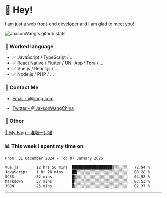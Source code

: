 # 👋 Hey!

I am just a web front-end developer and I am glad to meet you!

![JaxsonWang's github stats](https://github-readme-stats.vercel.app/api?username=JaxsonWang&&show_icons=true&&title_color=1abc9c&&icon_color=1abc9c)


### 📝 Worked language

- ✅ JavaScript / TypeScript / ...
- ✅ React Native / Flutter / UNI-App / Tora / ...
- ✅ Vue.js / React.js / ...
- ✅ Node.js / PHP / ...

### 📮 Contact Me

- [Email - i@iiong.com](mailto:i@iiong.com)

- [Twitter - @JaxsonWangChina](https://twitter.com/JaxsonWangChina)

### 🤪 Other

[📌 My Blog - 淮城一只猫](https://iiong.com)

### 📊 This week I spent my time on

<!--START_SECTION:waka-->

```txt
From: 31 December 2024 - To: 07 January 2025

Vue.js        12 hrs 56 mins  ██████████████████▒░░░░░░   72.94 %
JavaScript    1 hr 28 mins    ██░░░░░░░░░░░░░░░░░░░░░░░   08.28 %
SCSS          52 mins         █▒░░░░░░░░░░░░░░░░░░░░░░░   04.98 %
Markdown      37 mins         █░░░░░░░░░░░░░░░░░░░░░░░░   03.53 %
JSON          25 mins         ▓░░░░░░░░░░░░░░░░░░░░░░░░   02.37 %
```

<!--END_SECTION:waka-->

---
